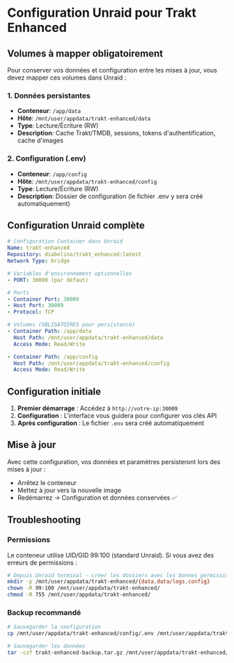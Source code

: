 # Configuration Unraid pour Trakt Enhanced

## Volumes à mapper obligatoirement

Pour conserver vos données et configuration entre les mises à jour, vous devez mapper ces volumes dans Unraid :

### 1. Données persistantes
- **Conteneur**: `/app/data`  
- **Hôte**: `/mnt/user/appdata/trakt-enhanced/data`
- **Type**: Lecture/Écriture (RW)
- **Description**: Cache Trakt/TMDB, sessions, tokens d'authentification, cache d'images

### 2. Configuration (.env)
- **Conteneur**: `/app/config`
- **Hôte**: `/mnt/user/appdata/trakt-enhanced/config`
- **Type**: Lecture/Écriture (RW)  
- **Description**: Dossier de configuration (le fichier .env y sera créé automatiquement)

## Configuration Unraid complète

```yaml
# Configuration Container dans Unraid
Name: trakt-enhanced
Repository: diabolino/trakt_enhanced:latest
Network Type: bridge

# Variables d'environnement optionnelles
- PORT: 30009 (par défaut)

# Ports
- Container Port: 30009
- Host Port: 30009
- Protocol: TCP

# Volumes (OBLIGATOIRES pour persistance)
- Container Path: /app/data
  Host Path: /mnt/user/appdata/trakt-enhanced/data
  Access Mode: Read/Write

- Container Path: /app/config  
  Host Path: /mnt/user/appdata/trakt-enhanced/config
  Access Mode: Read/Write
```

## Configuration initiale

1. **Premier démarrage** : Accédez à `http://votre-ip:30009`
2. **Configuration** : L'interface vous guidera pour configurer vos clés API
3. **Après configuration** : Le fichier `.env` sera créé automatiquement

## Mise à jour

Avec cette configuration, vos données et paramètres persisteront lors des mises à jour :
- Arrêtez le conteneur
- Mettez à jour vers la nouvelle image
- Redémarrez → Configuration et données conservées ✅

## Troubleshooting

### Permissions
Le conteneur utilise UID/GID 99:100 (standard Unraid). Si vous avez des erreurs de permissions :
```bash
# Depuis Unraid terminal - créer les dossiers avec les bonnes permissions
mkdir -p /mnt/user/appdata/trakt-enhanced/{data,data/logs,config}
chown -R 99:100 /mnt/user/appdata/trakt-enhanced/
chmod -R 755 /mnt/user/appdata/trakt-enhanced/
```

### Backup recommandé  
```bash
# Sauvegarder la configuration
cp /mnt/user/appdata/trakt-enhanced/config/.env /mnt/user/appdata/trakt-enhanced/config/.env.backup

# Sauvegarder les données
tar -czf trakt-enhanced-backup.tar.gz /mnt/user/appdata/trakt-enhanced/
```